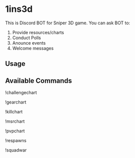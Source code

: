 # 1ins3d

This is Discord BOT for Sniper 3D game. You can ask BOT to:
1. Provide resources/charts
2. Conduct Polls
3. Anounce events
4. Welcome messages

## Usage

## Available Commands

!challengechart

!gearchart

!killchart

!msrchart

!pvpchart

!respawns

!squadwar

